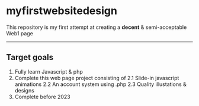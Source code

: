 # myfirstwebsitedesign
This repository is my first attempt at creating a **decent** & semi-acceptable Web1 page

---

## Target goals

1. Fully learn Javascript & php
2. Complete this web page project consisting of
    2.1 Slide-in javascript animations
    2.2 An account system using .php
    2.3 Quality illustations & designs
3. Complete before 2023
